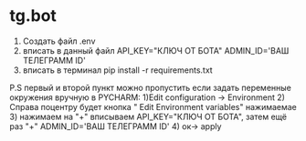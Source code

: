 # tg.bot
1) Создать файл .env
2) вписать в данный файл
API_KEY="КЛЮЧ ОТ БОТА"
ADMIN_ID='ВАШ ТЕЛЕГРАММ ID'
3) вписать в терминал pip install -r requirements.txt

P.S первый и второй пункт можно пропустить если задать переменные окружения вручную в PYCHARM:
1)Edit configuration -> Environment
2) Справа поцентру будет кнопка " Edit Environment variables" нажимаемае
3) нажимаем на "+" вписываем API_KEY="КЛЮЧ ОТ БОТА", затем ещё раз "+" ADMIN_ID='ВАШ ТЕЛЕГРАММ ID'
4) ок-> apply
